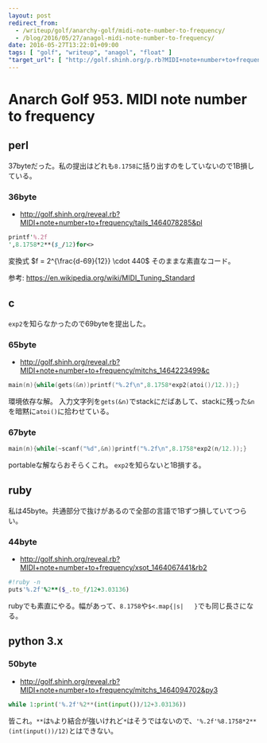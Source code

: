 ```yaml
---
layout: post
redirect_from:
  - /writeup/golf/anarchy-golf/midi-note-number-to-frequency/
  - /blog/2016/05/27/anagol-midi-note-number-to-frequency/
date: 2016-05-27T13:22:01+09:00
tags: [ "golf", "writeup", "anagol", "float" ]
"target_url": [ "http://golf.shinh.org/p.rb?MIDI+note+number+to+frequency" ]
---
```


# Anarch Golf 953. MIDI note number to frequency

## perl

37byteだった。私の提出はどれも`8.1758`に括り出すのをしていないので1B損している。

### 36byte

-   <http://golf.shinh.org/reveal.rb?MIDI+note+number+to+frequency/tails_1464078285&pl>

``` perl
printf'%.2f
',8.1758*2**($_/12)for<>
```

変換式 $f = 2^{\frac{d-69}{12}} \cdot 440$ そのままな素直なコード。

参考: <https://en.wikipedia.org/wiki/MIDI_Tuning_Standard>

## c

`exp2`を知らなかったので69byteを提出した。

### 65byte

-   <http://golf.shinh.org/reveal.rb?MIDI+note+number+to+frequency/mitchs_1464223499&c>

``` c
main(n){while(gets(&n))printf("%.2f\n",8.1758*exp2(atoi()/12.));}
```

環境依存な解。
入力文字列を`gets(&n)`でstackにだばあして、stackに残った`&n`を暗黙に`atoi()`に拾わせている。

### 67byte

``` c
main(n){while(~scanf("%d",&n))printf("%.2f\n",8.1758*exp2(n/12.));}
```

portableな解ならおそらくこれ。
`exp2`を知らないと1B損する。

## ruby

私は45byte。共通部分で抜けがあるので全部の言語で1Bずつ損していてつらい。

### 44byte

-   <http://golf.shinh.org/reveal.rb?MIDI+note+number+to+frequency/xsot_1464067441&rb2>

``` ruby
#!ruby -n
puts'%.2f'%2**($_.to_f/12+3.03136)
```

rubyでも素直にやる。幅があって、`8.1758`や`$<.map{|s|   }`でも同じ長さになる。

## python 3.x

### 50byte

-   <http://golf.shinh.org/reveal.rb?MIDI+note+number+to+frequency/mitchs_1464094702&py3>

``` python
while 1:print('%.2f'%2**(int(input())/12+3.03136))
```

皆これ。`**`は`%`より結合が強いけれど`*`はそうではないので、`'%.2f'%8.1758*2**(int(input())/12)`とはできない。
